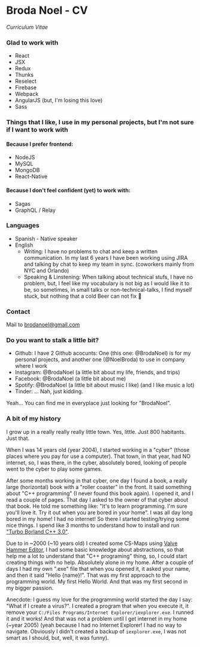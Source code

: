 # Broda Noel - CV
_Curriculum Vitae_

### Glad to work with
* React
* JSX
* Redux
* Thunks
* Reselect
* Firebase
* Webpack
* AngularJS (but, I'm losing this love)
* Sass

### Things that I like, I use in my personal projects, but I'm not sure if I want to work with
#### Because I prefer frontend:
* NodeJS
* MySQL
* MongoDB
* React-Native

#### Because I don't feel confident (yet) to work with:
* Sagas
* GraphQL / Relay

### Languages
* Spanish - Native speaker
* English
  * Writing: I have no problems to chat and keep a written communication. In my last 6 years I have been working using JIRA and talking by chat to keep my team in sync. (coworkers mainly from NYC and Orlando)
  * Speaking & Linstening: When talking about technical stufs, I have no problem, but, I feel like my vocabulary is not big as I would like it to be, so sometimes, in small talks or non-technical-talks, I find myself stuck, but nothing that a cold Beer can not fix :shrug:

### Contact
Mail to brodanoel@gmail.com

### Do you want to stalk a little bit?
* Github: I have 2 Github acocunts: One (this one: @BrodaNoel) is for my personal projects, and another one (@NoelBroda) to use in company where I work
* Instagram: @BrodaNoel (a little bit about my life, friends, and trips)
* Facebook: @BrodaNoel (a little bit about me)
* Spotify: @BrodaNoel (a little bit about music I like) (and I like music a lot)
* Tinder: ... Nah, just kidding.

Yeah... You can find me in everyplace just looking for "BrodaNoel".

### A bit of my history
I grow up in a really really really little town. Yes, little. Just 800 habitants. Just that.

When I was 14 years old (year 2004), I started working in a "cyber" (those places where you pay for use a computer). That town, in that year, had NO internet, so, I was there, in the cyber, absolutely bored, looking of people went to the cyber to play some games.

After some months working in that cyber, one day I found a book, a really large (horizontal) book with a "roller coaster" in the front. It said something about "C++ programming" (I never found this book again). I opened it, and I read a couple of pages. That day I asked to the owner of that cyber about that book. He told me something like: "It's to learn programming. I'm sure you'll love it. Try it out when you are bored in your home". I was all day long bored in my home! I had no internet! So there I started testing/trying some nice things. I spend like 3 months to understand how to install and run ["Turbo Borland C++ 3.0"](./borland.png).

Due to in ~2000 (~10 years old) I created some CS-Maps using [Valve Hammer Editor](valve.png), I had some basic knowledge about abstractions, so that help me a lot to understand that "C++ programing" thing, so, I could start creating things with no help. Absolutely alone in my home. After a couple of days I had my own ".exe" file that when you opened it, it asked your name, and then it said "Hello {name}!". That was my first approach to the programming world. My first Hello World. And that was my first second in my bigger passion.

Anecdote: I guess my love for the programming world started the day I say: "What if I create a virus?". I created a program that when you execute it, it remove your `C:/Files Programs/Internet Explorer/iexplorer.exe`. I runned it and it works! And that was not a problem until I get internet in my home (~year 2005) (yeah because I had no Internet Explorer! I had no way to navigate. Obviously I didn't created a backup of `iexplorer.exe`, I was not smart as I should, but, well, it was funny).
